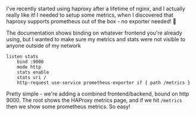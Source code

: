 I've recently started using haproxy after a lifetime of nginx, and I actually really like it! I needed to setup some metrics, when I discovered that haproxy supports prometheus out of the box - no exporter needed! 🥳

The documentation shows binding on whatever frontend you're already using, but I wanted to make sure my metrics and stats were not visible to anyone outside of my network

```
listen stats
	bind :9000
	mode http
	stats enable
	stats uri /
	http-request use-service prometheus-exporter if { path /metrics }
```

Pretty simple - we're adding a combined frontend/backend, bound on http 9000. The root shows the HAProxy metrics page, and if we hit `/metrics` then we show some prometheus metrics. So easy!
